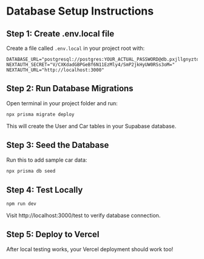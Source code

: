 # Database Setup Instructions

## Step 1: Create .env.local file
Create a file called `.env.local` in your project root with:

```
DATABASE_URL="postgresql://postgres:YOUR_ACTUAL_PASSWORD@db.pxjllgnyztdapnizca.supabase.co:5432/postgres"
NEXTAUTH_SECRET="V/CXKdadGBPGeBf6N11EzMly4/SmP2jkHyUW0RSs3oM="
NEXTAUTH_URL="http://localhost:3000"
```

## Step 2: Run Database Migrations
Open terminal in your project folder and run:

```bash
npx prisma migrate deploy
```

This will create the User and Car tables in your Supabase database.

## Step 3: Seed the Database
Run this to add sample car data:

```bash
npx prisma db seed
```

## Step 4: Test Locally
```bash
npm run dev
```

Visit http://localhost:3000/test to verify database connection.

## Step 5: Deploy to Vercel
After local testing works, your Vercel deployment should work too!
